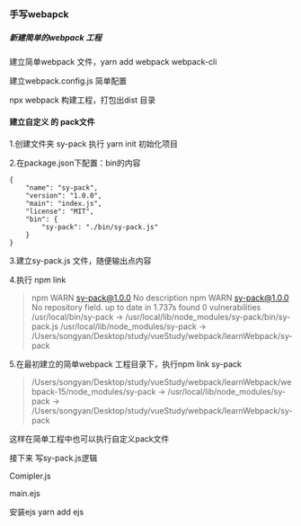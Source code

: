 ### 手写webapck


##### 新建简单的webpack 工程

建立简单webpack 文件，yarn add  webpack webpack-cli

建立webpack.config.js 简单配置

npx webpack 构建工程，打包出dist 目录


#### 建立自定义 的 pack文件

1.创建文件夹 sy-pack 执行 yarn init 初始化项目

2.在package.json下配置：bin的内容

	{
		"name": "sy-pack",
		"version": "1.0.0",
		"main": "index.js",
		"license": "MIT",
		"bin": {
			"sy-pack": "./bin/sy-pack.js"
		}
	}

3.建立sy-pack.js 文件，随便输出点内容

4.执行 npm link 

 >npm WARN sy-pack@1.0.0 No description
npm WARN sy-pack@1.0.0 No repository field.
up to date in 1.737s
found 0 vulnerabilities
/usr/local/bin/sy-pack -> /usr/local/lib/node_modules/sy-pack/bin/sy-pack.js
/usr/local/lib/node_modules/sy-pack -> /Users/songyan/Desktop/study/vueStudy/webpack/learnWebpack/sy-pack

5.在最初建立的简单webpack 工程目录下，执行npm link sy-pack

 >/Users/songyan/Desktop/study/vueStudy/webpack/learnWebpack/webpack-15/node_modules/sy-pack -> /usr/local/lib/node_modules/sy-pack -> /Users/songyan/Desktop/study/vueStudy/webpack/learnWebpack/sy-pack

这样在简单工程中也可以执行自定义pack文件

接下来 写sy-pack.js逻辑

Comipler.js

main.ejs


安装ejs yarn add ejs



